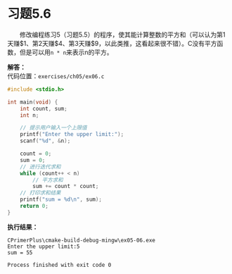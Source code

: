 # 习题5.6

&emsp;&emsp;修改编程练习5（习题5.5）的程序，使其能计算整数的平方和（可以认为第1天赚\$1、第2天赚\$4、第3天赚\$9，以此类推，这看起来很不错）。C没有平方函数，但是可以用`n * n`来表示n的平方。

**解答：**  
代码位置：`exercises/ch05/ex06.c`
```c
#include <stdio.h>

int main(void) {
    int count, sum;
    int n;

    // 提示用户输入一个上限值
    printf("Enter the upper limit:");
    scanf("%d", &n);

    count = 0;
    sum = 0;
    // 进行迭代求和
    while (count++ < n)
        // 平方求和
        sum += count * count;
    // 打印求和结果
    printf("sum = %d\n", sum);
    return 0;
}
```

**执行结果：**

```
CPrimerPlus\cmake-build-debug-mingw\ex05-06.exe
Enter the upper limit:5
sum = 55

Process finished with exit code 0
```